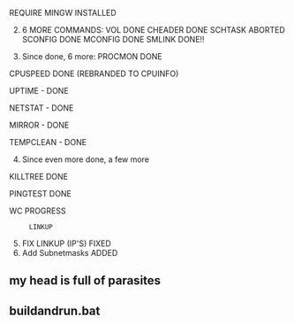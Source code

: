 REQUIRE MINGW                INSTALLED


2. 6 MORE COMMANDS:
VOL                       DONE
CHEADER                   DONE
SCHTASK                   ABORTED
SCONFIG                   DONE
MCONFIG                   DONE
SMLINK                    DONE!!

3. Since done, 6 more:
PROCMON                   DONE

CPUSPEED          DONE (REBRANDED TO CPUINFO)

UPTIME -                  DONE

NETSTAT -                 DONE

MIRROR -                  DONE

TEMPCLEAN -               DONE

4. Since even more done, a few more

KILLTREE                  DONE

PINGTEST                  DONE

WC                       PROGRESS



         LINKUP

5. FIX LINKUP (IP'S)      FIXED
6. Add Subnetmasks        ADDED


## my head is full of parasites
## buildandrun.bat






